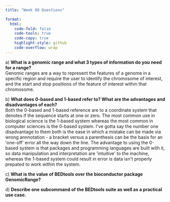 ```yaml
---
title: "Week 08 Questions"

format:
  html:
    code-fold: false
    code-tools: true
    code-copy: true
    highlight-style: github
    code-overflow: wrap
---
```


a)  **What is a genomic range and what 3 types of information do you need for a range?**  
Genomic ranges are a way to represent the features of a genome in a specific region and require the user to identify the chromosome of interest, and the start and stop positions of the feature of interest within that chromosome.

b)  **What does 0-based and 1-based refer to? What are the advantages and disadvantages of each?**  
Both the 0-based and 1-based reference are to a coordinate system that denotes if the sequence starts at one or zero. The most common use in biological science is the 1-based system whereas the most common in computer sciences is the 0-based system. I've gotta say the number one disadvantage to them both is the ease in which a mistake can be made via wrong annnotation - a bracket versus a parenthesis can be the basis for an 'one-off' error all the way down the line. The advantage to using the 0-based system is that packages and programming languages are built with it, so data manipulation and interpretation are 'intuitive' to the machine, whereas the 1-based system could result in error is data isn't properly prepated to work within the system. 

c)  **What is the value of BEDtools over the bioconductor package GenomicRange?**

d)  **Describe one subcommand of the BEDtools suite as well as a practical use case.**
